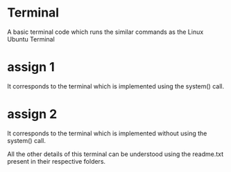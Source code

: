 # Terminal
A basic terminal code which runs the similar commands as the Linux Ubuntu Terminal

# assign 1
It corresponds to the terminal which is implemented using the system() call.

# assign 2
It corresponds to the terminal which is implemented without using the system() call.

All the other details of this terminal can be understood using the readme.txt present in their respective folders. 
